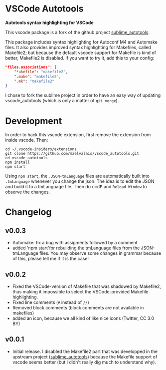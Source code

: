 VSCode Autotools
=================

**Autotools syntax highlighting for VSCode**

This vscode package is a fork of the github project [sublime_autotools].

This package includes syntax highlighting for Autoconf M4 and Automake files.
It also provides improved syntax highlighting for Makefiles, called Makefile2;
but because the default vscode support for Makefile is kind of better,
Makefile2 is disabled. If you want to try it, add this to your config:

```json
"files.associations": {
    "*akefile": "makefile2",
    ".make": "makefile2",
    ".mk": "makefile2"
}
```

I chose to fork the sublime project in order to have an easy way of updating
vscode_autotools (which is only a matter of `git merge`).

# Development

In order to hack this vscode extension, first remove the extension from
inside vscode. Then:

    cd ~/.vscode-insiders/extensions
    git clone https://github.com/maelvalais/vscode_autotools.git
    cd vscode_autotools
    npm install
    npm start

Using `npm start`, the `.JSON-tmLanguage` files are automatically built
into `.tmLanguage` whenever you change the json. The idea is to edit the
JSON and build it to a tmLanguage file. Then do <kbd>cmd</kbd><kbd>P</kbd>
and `Reload Window` to observe the changes.

# Changelog

## v0.0.3
- Automake: fix a bug with assigments followed by a comment
- added 'npm start'for rebuilding the tmLanguage files from the JSON-tmLanguage
  files. You may observe some changes in grammar because of this, please tell
  me if it is the case!

## v0.0.2
- Fixed the VSCode-version of Makefile that was shadowed by Makefile2, thus
  making it impossible to select the VSCode-provided Makefile highlighting.
- Fixed line comments (`#` instead of `//`)
- Removed block comments (block comments are not available in makefiles)
- added an icon, because we all kind of like nice icons (Twitter, CC 3.0 BY)

## v0.0.1
- Initial release. I disabled the Makefile2 part that was developped in
  the upstream project ([sublime_autotools]) because the Makefile support of
  vscode seems better (but I didn't really dig much to understand why).

[sublime_autotools]: https://github.com/ptomato/sublime_autotools